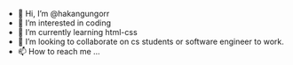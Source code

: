 - 👋 Hi, I’m @hakangungorr
- 👀 I’m interested in coding
- 🌱 I’m currently learning html-css
- 💞️ I’m looking to collaborate on cs students or software engineer to work. 
- 📫 How to reach me ...

<!---
hakangungorr/hakangungorr is a ✨ special ✨ repository because its `README.md` (this file) appears on your GitHub profile.
You can click the Preview link to take a look at your changes.
--->
